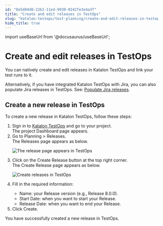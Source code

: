 ```yaml
---
id: "8e5d84d0-22b2-11ed-9930-0242fe3e4a3f"
title: "Create and edit releases in TestOps"
slug: "katalon-testops/test-planning/create-and-edit-releases-in-testops"
hide_title: true
---
```

import useBaseUrl from '@docusaurus/useBaseUrl';


# <a id="id" class="anchor_top_offset"/><a id="ariaid-title1" class="anchor_top_offset"/>Create and edit releases in TestOps

<p xmlns="http://www.w3.org/1999/xhtml" className="p">You can natively create and edit releases in <span className="ph">Katalon TestOps</span> and link your test runs to it.</p> 
<p xmlns="http://www.w3.org/1999/xhtml" className="p">Alternatively, if you have integrated <span className="ph">Katalon TestOps</span> with Jira, you can also populate Jira releases in TestOps. See: <a className="xref" href="/docs/legacy/katalon-testops/test-planning/populate-jira-releases">Populate Jira releases</a>.</p> 

## <a id="task-5617" class="anchor_top_offset"/>Create a new release in TestOps

<section xmlns="http://www.w3.org/1999/xhtml" className="section context">To create a new release in <span className="ph">Katalon TestOps</span>, follow these steps:</section> 
<ol xmlns="http://www.w3.org/1999/xhtml" className="ol steps"><li className="li step stepexpand"><span className="ph cmd">Sign in to <a className="xref j-external-link" href="https://testops.katalon.io/login" target="_blank"><span className="ph">Katalon TestOps</span></a> and go to your project.</span><div className="itemgroup stepresult">The project <span className="ph uicontrol">Dashboard</span> page appears.</div></li><li className="li step stepexpand"><span className="ph cmd">Go to <span className="ph uicontrol">Planning</span> &gt; <span className="ph uicontrol">Releases</span>.</span><div className="itemgroup stepresult">The <span className="ph uicontrol">Releases</span> page appears as below.<p className="p"><img className="image" src={useBaseUrl("/8e5c9a70-22b2-11ed-9930-0242fe3e4a3f.png")} alt="The release page appears in TestOps" /></p></div></li><li className="li step stepexpand"><span className="ph cmd">Click on the <span className="ph uicontrol">Create Release</span> button at the top right corner.</span><div className="itemgroup stepresult">The <span className="ph uicontrol">Create Release </span> page appears as below.<p className="p"><img className="image" src={useBaseUrl("/8e5d36b0-22b2-11ed-9930-0242fe3e4a3f.png")} alt="Create releases in TestOps" /></p></div></li><li className="li step stepexpand"><span className="ph cmd">Fill in the required information:</span><div className="itemgroup info"><ul className="ul"><li className="li"><span className="ph uicontrol">Name</span>: your Release version (e.g., Release 8.0.0).</li><li className="li"><span className="ph uicontrol">Start Date</span>: when you want to start your Release.</li><li className="li"><span className="ph uicontrol">Release Date</span>: when you want to end your Release.</li></ul></div></li><li className="li step stepexpand"><span className="ph cmd">Click <span className="ph uicontrol">Create</span>.</span></li></ol> 
<section xmlns="http://www.w3.org/1999/xhtml" className="section result">You have successfully created a new release in TestOps.</section> 
